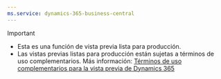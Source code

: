 ```yaml
---
ms.service: dynamics-365-business-central
---
```

> [!IMPORTANT]
> - Esta es una función de vista previa lista para producción.
> - Las vistas previas listas para producción están sujetas a términos de uso complementarios. Más información: [Términos de uso complementarios para la vista previa de Dynamics 365](https://go.microsoft.com/fwlink/?linkid=2105274)
